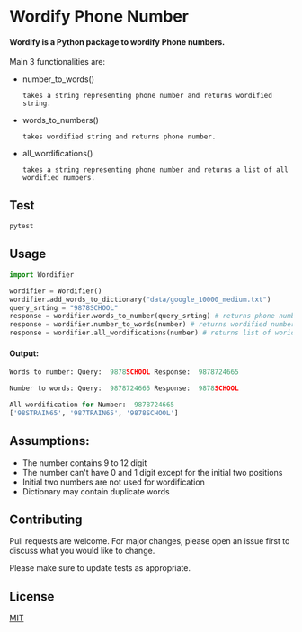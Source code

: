 

# Wordify Phone Number
#### Wordify is a Python package to wordify Phone numbers.

Main 3 functionalities are:

- number_to_words()
    
      takes a string representing phone number and returns wordified string.


- words_to_numbers()
   
      takes wordified string and returns phone number.

- all_wordifications()
  
      takes a string representing phone number and returns a list of all wordified numbers.

## Test
```python
pytest
```

## Usage

```python
import Wordifier

wordifier = Wordifier()
wordifier.add_words_to_dictionary("data/google_10000_medium.txt")
query_srting = "9878SCHOOL"
response = wordifier.words_to_number(query_srting) # returns phone number 
response = wordifier.number_to_words(number) # returns wordified number
response = wordifier.all_wordifications(number) # returns list of woridifed number
```
#### Output:
```python
Words to number: Query:  9878SCHOOL Response:  9878724665 

Number to words: Query:  9878724665 Response:  9878SCHOOL 

All wordification for Number:  9878724665
['98STRAIN65', '987TRAIN65', '9878SCHOOL'] 
```
## Assumptions:
- The number contains 9 to 12 digit
- The number can't have 0 and 1 digit except for the initial two positions
- Initial two numbers are not used for wordification
- Dictionary may contain duplicate words

## Contributing
Pull requests are welcome. For major changes, please open an issue first to discuss what you would like to change.

Please make sure to update tests as appropriate.

## License
[MIT](https://choosealicense.com/licenses/mit/)
